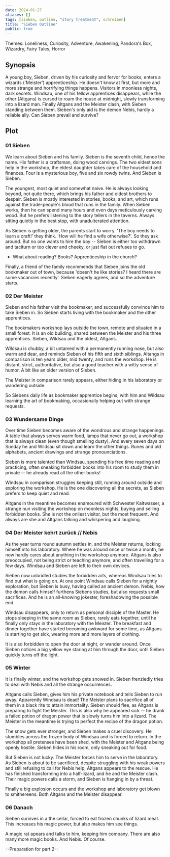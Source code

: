 ```yaml
---
date: 2024-01-27
aliases: []
tags: [sieben, outline, "story treatment", schreiben]
title: "Sieben Outline"
public: true
---
```


Themes: Loneliness, Curiosity, Adventure, Awakening, Pandora's Box, Wizardry, Fairy Tales, Horror

## Synopsis

A young boy, Sieben, driven by his curiosity and fervor for books, enters a wizards ('Meister') apprenticeship. He doesn't know at first, but more and more strange and horrifying things happens. Visitors in moonless nights, dark secrets. Windsau, one of his fellow apprentices disappears, while the other (Altgans) is cursed to roam the house at midnight, slowly transforming into a lizard man. Finally Altgans and the Meister clash, with Sieben standing between them. Sieben's only aid is the demon Nebis, hardly a reliable ally. Can Sieben prevail and survive?

## Plot

### 01 Sieben

We learn about Sieben and his family. Sieben is the seventh child, hence the name. His father is a craftsman, doing wood carvings. The two eldest sons help in the workshop, the eldest daughter takes care of the household and finances. Four is a mysterious boy, five and six rowdy twins. And Sieben is Sieben.

The youngest, most quiet and somewhat naive. He is always looking beyond, not quite there, which brings his father and oldest brothers to despair. Sieben is mostly interested in stories, books, and art, which runs against the trade-people's blood that runs in the family. When Sieben works, then he can spend many hours and even days meticulously carving wood. But he prefers listening to the story tellers in the taverns. Always sitting quietly in the best stop, with unadulterated attention.

As Sieben is getting older, the parents start to worry. 'The boy needs to learn a craft!' they think. 'How will he find a wife otherwise?'. So they ask around. But no one wants to hire the boy -- Sieben is either too withdrawn and taciturn or too clever and cheeky, or just flat out refuses to go.

- What about reading? Books? Apprenticeship in the church?

Finally, a friend of the family recommends that Sieben joins the old bookmaker out of town, because 'doesn't he like stories? I heard there are some vacancies recently'. Sieben eagerly agrees, and so the adventure starts.

### 02 Der Meister

Sieben and his father visit the bookmaker, and successfully convince him to take Sieben in. So Sieben starts living with the bookmaker and the other apprentices.

The bookmakers workshop lays outside the town, remote and situated in a small forest. It is an old building, shared between the Meister and his three apprentices. Sieben, Wildsau and the oldest, Altgans.

Wildsau is chubby, a bit untamed with a permanently running nose, but also warm and dear, and reminds Sieben of his fifth and sixth siblings. Altangs in comparison is ten years older, mid twenty, and runs the workshop. He is distant, strict, authoritative, but also a good teacher with a witty sense of humor. A bit like an older version of Sieben.

The Meister in comparison rarely appears, either hiding in his laboratory or wandering outside.

So Siebens daily life as bookmaker apprentice begins, with him and Wildsau learning the art of bookmaking, occasionally helping out with strange requests.

### 03 Wundersame Dinge

Over time Sieben becomes aware of the wondrous and strange happenings. A table that always serves warm food, lamps that never go out, a workshop that is always clean (even though smelling dusty). And every seven days on Sunday he and Wildsau sit down and learn the other things. Runes and old alphabets, ancient drawings and strange pronounciations.

Sieben is more talented than Windsau, spending his free time reading and practicing, often sneaking forbidden books into his room to study them in private -- he already read all the other books!

Windsau in comparison struggles keeping still, running around outside and exploring the workshop. He is the one discovering all the secrets, as Sieben prefers to keep quiet and read.

Altgans in the meantime becomes enamoured with Schwester Kaltwasser, a strange nun visiting the workshop on moonless nights, buying and selling forbidden books. She is not the onliest visitor, but the most frequent. And always are she and Altgans talking and whispering and laughing.

### 04 Der Meister kehrt zurück // Nebis

As the year turns round autumn settles in, and the Meister returns, locking himself into his laboratory. Where he was around once or twice a month, he now hardly cares about anything in the workshop anymore. Altgans is also preoccupied, not being strict or teaching anymore, and often travelling for a few days. Windsau and Sieben are left to their own devices.

Sieben now unbridled studies the forbidden arts, whereas Windsau tries to find out what is going on. At one point Windsau calls Sieben for a nightly exploration, but Sieben is busy, having called an ancient demon. Nebis, how the demon calls himself furthens Siebens studies, but also requests small sacrifices. And he is an all-knowing jokester, foreshadowing the possible end.

Windsau disappears, only to return as personal disciple of the Master. He stops sleeping in the same room as Sieben, rarely eats together, until he finally only stays in the laboratory with the Meister. The breakfast and dinner together have started becoming awkward for some time, as Altgans is starting to get sick, wearing more and more layers of clothing.

It is also forbidden to open the door at night, or wander around. Once Sieben notices a big yellow eye staring at him through the door, until Sieben quickly turns off the light.

### 05 Winter

It is finally winter, and the workshop gets snowed in. Sieben frenziedly tries to deal with Nebis and all the strange occurrences.

Altgans calls Sieben, gives him his private notebook and tells Sieben to run away. Apparently Windsau is dead! The Meister plans to sacrifice all of them in a black rite to attain immortality. Sieben should flee, as Altgans is preparing to fight the Meister. This is also why he appeared sick -- he drank a failed potion of dragon power that is slowly turns him into a lizard. The Meister in the meantime is trying to perfect the recipe of the dragon potion.

The snow gets ever stronger, and Sieben makes a cruel discovery. He stumbles across the frozen body of Windsau and is forced to return. In the workshop all pretenses have been shed, with the Meister and Altgans being openly hostile. Sieben hides in his room, only sneaking out for food.

But Sieben is not lucky. The Meister forces him to serve in the laboratory. As Sieben is about to be sacrificed, despite struggling with his weak powers and still refusing to call for Nebis help, Altgans appears to the rescue. He has finished transforming into a half-lizard, and he and the Meister clash. Their magic powers calls a storm, and Sieben is hanging in by a threat.

Finally a big explosion occurs and the workshop and laboratory get blown to smithereens. Both Altgans and the Meister disappear.

### 06 Danach

Sieben survives in a the cellar, forced to eat frozen chunks of lizard meat. This increases his magic power, but also makes him see things.

A magic rat apears and talks to him, keeping him company. There are also many more magic books. And Nebis. Of course.

--Preparation for part 2--
